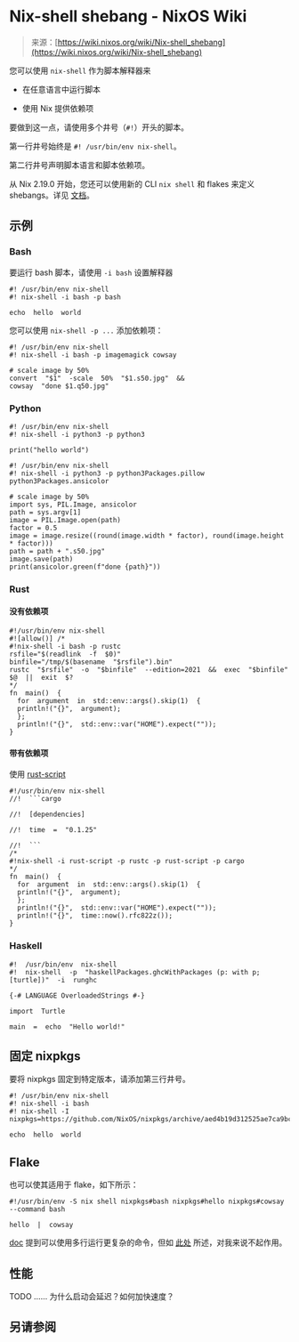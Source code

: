 <!--yml

类别：未分类

日期：2024-05-27 14:40:16

-->

# Nix-shell shebang - NixOS Wiki

> 来源：[https://wiki.nixos.org/wiki/Nix-shell_shebang](https://wiki.nixos.org/wiki/Nix-shell_shebang)

您可以使用 `nix-shell` 作为脚本解释器来

+   在任意语言中运行脚本

+   使用 Nix 提供依赖项

要做到这一点，请使用多个井号（`#!`）开头的脚本。

第一行井号始终是 `#! /usr/bin/env nix-shell`。

第二行井号声明脚本语言和脚本依赖项。

从 Nix 2.19.0 开始，您还可以使用新的 CLI `nix shell` 和 flakes 来定义 shebangs。详见 [文档](https://nixos.org/manual/nix/stable/command-ref/new-cli/nix.html?highlight=shebang#shebang-interpreter)。

## 示例

### Bash

要运行 bash 脚本，请使用 `-i bash` 设置解释器

```
#! /usr/bin/env nix-shell
#! nix-shell -i bash -p bash

echo  hello  world 
```

您可以使用 `nix-shell -p ...` 添加依赖项：

```
#! /usr/bin/env nix-shell
#! nix-shell -i bash -p imagemagick cowsay

# scale image by 50%
convert  "$1"  -scale  50%  "$1.s50.jpg"  &&
cowsay  "done $1.q50.jpg" 
```

### Python

```
#! /usr/bin/env nix-shell
#! nix-shell -i python3 -p python3

print("hello world") 
```

```
#! /usr/bin/env nix-shell
#! nix-shell -i python3 -p python3Packages.pillow python3Packages.ansicolor

# scale image by 50%
import sys, PIL.Image, ansicolor
path = sys.argv[1]
image = PIL.Image.open(path)
factor = 0.5
image = image.resize((round(image.width * factor), round(image.height * factor)))
path = path + ".s50.jpg"
image.save(path)
print(ansicolor.green(f"done {path}")) 
```

### Rust

#### 没有依赖项

```
#!/usr/bin/env nix-shell
#![allow()] /*
#!nix-shell -i bash -p rustc
rsfile="$(readlink  -f  $0)"
binfile="/tmp/$(basename  "$rsfile").bin"
rustc  "$rsfile"  -o  "$binfile"  --edition=2021  &&  exec  "$binfile"  $@  ||  exit  $?
*/
fn  main()  {
  for  argument  in  std::env::args().skip(1)  {
  println!("{}",  argument);
  };
  println!("{}",  std::env::var("HOME").expect(""));
} 
```

#### 带有依赖项

使用 [rust-script](https://github.com/fornwall/rust-script)

```
#!/usr/bin/env nix-shell
//!  ```cargo

//!  [dependencies]

//!  time  =  "0.1.25"

//!  ```
/*
#!nix-shell -i rust-script -p rustc -p rust-script -p cargo
*/
fn  main()  {
  for  argument  in  std::env::args().skip(1)  {
  println!("{}",  argument);
  };
  println!("{}",  std::env::var("HOME").expect(""));
  println!("{}",  time::now().rfc822z());
} 
```

### Haskell

```
#!  /usr/bin/env  nix-shell
#!  nix-shell  -p  "haskellPackages.ghcWithPackages (p: with p; [turtle])"  -i  runghc

{-# LANGUAGE OverloadedStrings #-}

import  Turtle

main  =  echo  "Hello world!" 
```

## 固定 nixpkgs

要将 nixpkgs 固定到特定版本，请添加第三行井号。

```
#! /usr/bin/env nix-shell
#! nix-shell -i bash
#! nix-shell -I nixpkgs=https://github.com/NixOS/nixpkgs/archive/aed4b19d312525ae7ca9bceb4e1efe3357d0e2eb.tar.gz

echo  hello  world 
```

## Flake

也可以使其适用于 flake，如下所示：

```
#!/usr/bin/env -S nix shell nixpkgs#bash nixpkgs#hello nixpkgs#cowsay --command bash

hello  |  cowsay 
```

[doc](https://nixos.org/manual/nix/stable/command-ref/new-cli/nix.html?highlight=shebang#shebang-interpreter) 提到可以使用多行运行更复杂的命令，但如 [此处](https://github.com/NixOS/nixpkgs/issues/280033) 所述，对我来说不起作用。

## 性能

TODO …… 为什么启动会延迟？如何加快速度？

## 另请参阅
